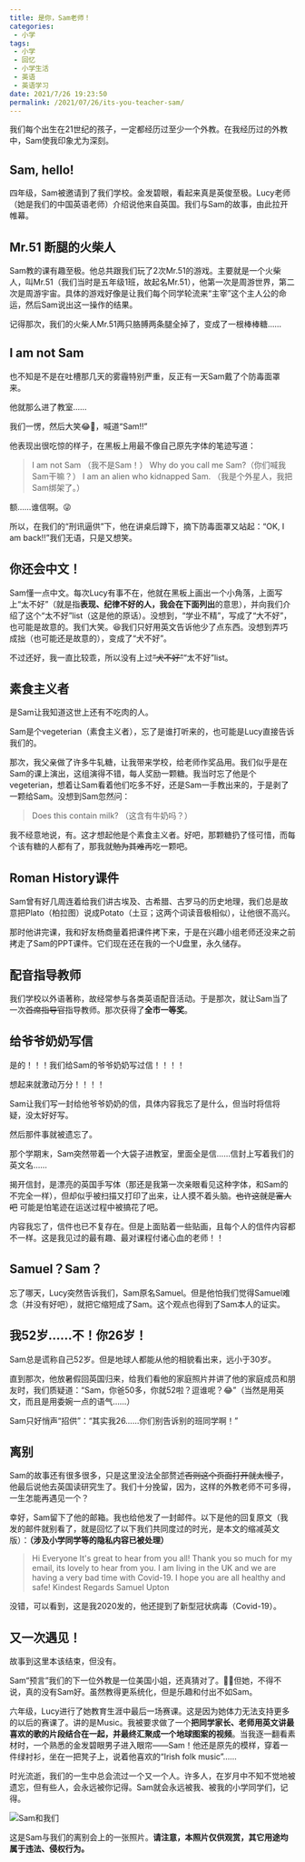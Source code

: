```yaml
---
title: 是你，Sam老师！
categories:
 - 小学
tags:
 - 小学
 - 回忆
 - 小学生活
 - 英语
 - 英语学习
date: 2021/7/26 19:23:50
permalink: /2021/07/26/its-you-teacher-sam/
---
```


我们每个出生在21世纪的孩子，一定都经历过至少一个外教。在我经历过的外教中，Sam使我印象尤为深刻。

<!-- more -->

<script type="text/javascript" src="https://cdn.jsdelivr.net/gh/cao-zhiming/ss-caozhimingtk/js/sweetalert.js"></script>

<script type="text/javascript">
swal("注意", "本文无任何技术内容，如仅看技术请退出", "info");
</script>

## Sam, hello!

四年级，Sam被邀请到了我们学校。金发碧眼，看起来真是英俊至极。Lucy老师（她是我们的中国英语老师）介绍说他来自英国。我们与Sam的故事，由此拉开帷幕。

## Mr.51 断腿的火柴人

Sam教的课有趣至极。他总共跟我们玩了2次Mr.51的游戏。主要就是一个火柴人，叫Mr.51（我们当时是五年级1班，故起名Mr.51），他第一次是周游世界，第二次是周游宇宙。具体的游戏好像是让我们每个同学轮流来“主宰”这个主人公的命运，然后Sam说出这一操作的结果。

记得那次，我们的火柴人Mr.51两只胳膊两条腿全掉了，变成了一根棒棒糖……

## I am not Sam

也不知是不是在吐槽那几天的雾霾特别严重，反正有一天Sam戴了个防毒面罩来。

他就那么进了教室……

我们一愣，然后大笑😂🤣，喊道“Sam!!”

他表现出很吃惊的样子，在黑板上用最不像自己原先字体的笔迹写道：

> I am not Sam （我不是Sam！）
> Why do you call me Sam?（你们喊我Sam干嘛？）
> I am an alien who kidnapped Sam. （我是个外星人，我把Sam绑架了。）

额……谁信啊。😜

所以，在我们的“刑讯逼供”下，他在讲桌后蹲下，摘下防毒面罩又站起：“OK, I am back!!”我们无语，只是又想笑。

## 你还会中文！

Sam懂一点中文。每次Lucy有事不在，他就在黑板上画出一个小角落，上面写上“太不好”（就是指**表现、纪律不好的人，我会在下面列出**的意思），并向我们介绍了这个“太不好”list（这是他的原话）。没想到，“学业不精”，写成了“大不好”，也可能是故意的。我们大笑。😆我们只好用英文告诉他少了点东西。没想到弄巧成拙（也可能还是故意的），变成了“犬不好”。

不过还好，我一直比较乖，所以没有上过~~“犬不好”~~“太不好”list。

## 素食主义者

是Sam让我知道这世上还有不吃肉的人。

Sam是个vegeterian（素食主义者），忘了是谁打听来的，也可能是Lucy直接告诉我们的。

那次，我父亲做了许多牛轧糖，让我带来学校，给老师作奖品用。我们似乎是在Sam的课上演出，这组演得不错，每人奖励一颗糖。我当时忘了他是个vegeterian，想着让Sam看着他们吃多不好，还是Sam一手教出来的，于是剥了一颗给Sam。没想到Sam忽然问：

> Does this contain milk? （这含有牛奶吗？）

我不经意地说，有。这才想起他是个素食主义者。好吧，那颗糖扔了怪可惜，而每个该有糖的人都有了，那我就~~勉为其难~~再吃一颗吧。

## Roman History课件

Sam曾有好几周连着给我们讲古埃及、古希腊、古罗马的历史地理，我们总是故意把Plato（柏拉图）说成Potato（土豆；这两个词读音极相似），让他很不高兴。

那时他讲完课，我和好友杨商量着把课件拷下来，于是在兴趣小组老师还没来之前拷走了Sam的PPT课件。它们现在还在我的一个U盘里，永久储存。

## 配音指导教师

我们学校以外语著称，故经常参与各类英语配音活动。于是那次，就让Sam当了一次~~首席指导官~~指导教师。那次获得了**全市一等奖**。

## 给爷爷奶奶写信

是的！！！我们给Sam的爷爷奶奶写过信！！！！

想起来就激动万分！！！！

Sam让我们写一封给他爷爷奶奶的信，具体内容我忘了是什么，但当时将信将疑，没太好好写。

然后那件事就被遗忘了。

那个学期末，Sam突然带着一个大袋子进教室，里面全是信……信封上写着我们的英文名……

揭开信封，是漂亮的英国手写体（那还是我第一次亲眼看见这种字体，和Sam的不完全一样），但却似乎被扫描又打印了出来，让人摸不着头脑。~~也许这就是富人吧~~  可能是怕笔迹在运送过程中被搞花了吧。

内容我忘了，信件也已不复存在。但是上面贴着一些贴画，且每个人的信件内容都不一样。这是我见过的最有趣、最对课程付诸心血的老师！！

## Samuel？Sam？

忘了哪天，Lucy突然告诉我们，Sam原名Samuel。但是他怕我们觉得Samuel难念（并没有好吧），就把它缩短成了Sam。这个观点也得到了Sam本人的证实。

## 我52岁……不！你26岁！

Sam总是谎称自己52岁。但是地球人都能从他的相貌看出来，远小于30岁。

直到那次，他放暑假回英国归来，给我们看他的家庭照片并讲了他的家庭成员和朋友时，我们质疑道：“Sam，你爸50多，你就52啦？逗谁呢？😂”（当然是用英文，而且是用委婉一点的语气……）

Sam只好悄声“招供”：“其实我26……你们别告诉别的班同学啊！”

## 离别

Sam的故事还有很多很多，只是这里没法全部赘述~~否则这个页面打开就太慢了~~，他最后说他去英国读研究生了。我们十分挽留，因为，这样的外教老师不可多得，一生怎能再遇见一个？

幸好，Sam留下了他的邮箱。我也给他发了一封邮件。以下是他的回复原文（我发的邮件就别看了，就是回忆了以下我们共同度过的时光，是本文的缩减英文版）：**（涉及小学同学等的隐私内容已被处理）**

> Hi Everyone
> It's great to hear from you all! Thank you so much for my email, its lovely to hear from you.
> I am living in the UK and we are having a very bad time with Covid-19. I hope you are all healthy and safe!
> Kindest Regards
> Samuel Upton 

没错，可以看到，这是我2020发的，他还提到了新型冠状病毒（Covid-19）。

## 又一次遇见！

故事到这里本该结束，但没有。

Sam“预言”我们的下一位外教是一位美国小姐，还真猜对了。🤦‍♂️但她，不得不说，真的没有Sam好。虽然教得更系统化，但是乐趣和付出不如Sam。

六年级，Lucy进行了她教育生涯中最后一场赛课。这是因为她体力无法支持更多的以后的赛课了。讲的是Music。我被要求做了一个**把同学家长、老师用英文讲最喜欢的歌的片段结合在一起，并最终汇聚成一个地球图案的视频**。当我逐一翻看素材时，一个熟悉的金发碧眼男子进入眼帘——Sam！他还是原先的模样，穿着一件绿衬衫，坐在一把凳子上，说着他喜欢的“Irish folk music”……

时光流逝，我们的一生中总会流过一个又一个人。许多人，在岁月中不知不觉地被遗忘，但有些人，会永远被你记得。Sam就会永远被我、被我的小学同学们，记得。

![Sam和我们](https://cdn.jsdelivr.net/gh/cao-zhiming/ss-caozhimingtk@0.9.2/img/sam-and-us.jpeg)

这是Sam与我们的离别会上的一张照片。**请注意，本照片仅供观赏，其它用途均属于违法、侵权行为。**

